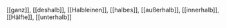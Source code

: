 [[ganz]], [[deshalb]], [[Halbleinen]], [[halbes]], [[außerhalb]], [[innerhalb]], [[Hälfte]], [[unterhalb]]